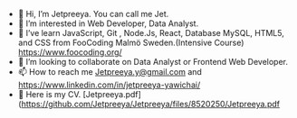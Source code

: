 - 👋 Hi, I’m Jetpreeya. You can call me Jet. 
- 👀 I’m interested in Web Developer, Data Analyst. 
- 🌱 I’ve learn JavaScript, Git , Node.Js, React, Database MySQL, HTML5, and CSS from FooCoding Malmö Sweden.(Intensive Course) https://www.foocoding.org/
- 💞️ I’m looking to collaborate on Data Analyst or Frontend Web Developer.
- 📫 How to reach me Jetpreeya.y@gmail.com and https://www.linkedin.com/in/jetpreeya-yawichai/
- 📃 Here is my CV. [Jetpreeya.pdf](https://github.com/Jetpreeya/Jetpreeya/files/8520250/Jetpreeya.pdf


<!---
Jetpreeya/Jetpreeya is a ✨ special ✨ repository because its `README.md` (this file) appears on your GitHub profile.
You can click the Preview link to take a look at your changes.
--->

